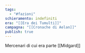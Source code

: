 ```yaml
---
tags:
  - "#fazioni"
schieramento: indefiniti
era: "[[Era dei Tumulti]]"
campagna: "[[Cronache di Aelan]]"
publish: true
---
```

Mercenari di cui era parte [[Midgard]]